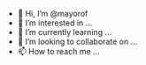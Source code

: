 - 👋 Hi, I’m @mayorof
- 👀 I’m interested in ...
- 🌱 I’m currently learning ...
- 💞️ I’m looking to collaborate on ...
- 📫 How to reach me ...

<!---
mayorof/mayorof is a ✨ special ✨ repository because its `README.md` (this file) appears on your GitHub profile.
You can click the Preview link to take a look at your changes.
--->
